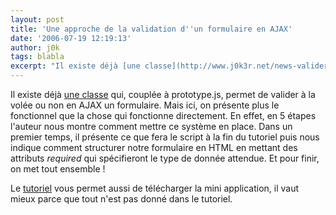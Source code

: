 ```yaml
---
layout: post
title: 'Une approche de la validation d''un formulaire en AJAX'
date: '2006-07-19 12:19:13'
author: j0k
tags: blabla
excerpt: "Il existe déjà [une classe](http://www.j0k3r.net/news-valider-un-formulaire-avec-prototype-js-1286.html) qui, couplée à prototype.js, permet de valider à la volée ou non en AJAX un formulaire.     \nMais ici, on présente plus le fonctionnel que la chose qui fonctionne directement. En effet, en 5 étapes l'auteur nous montre comment mettre ce système en      …"
---
```


Il existe déjà [une classe](http://www.j0k3r.net/news-valider-un-formulaire-avec-prototype-js-1286.html) qui, couplée à prototype.js, permet de valider à la volée ou non en AJAX un formulaire.
Mais ici, on présente plus le fonctionnel que la chose qui fonctionne directement. En effet, en 5 étapes l'auteur nous montre comment mettre ce système en place. Dans un premier temps, il présente ce que fera le script à la fin du tutoriel puis nous indique comment structurer notre formulaire en HTML en mettant des attributs *required* qui spécifieront le type de donnée attendue. Et pour finir, on met tout ensemble !

Le [tutoriel](http://ajaxian.com/archives/a-basic-approach-to-server-side-data-validation-with-ajax) vous permet aussi de télécharger la mini application, il vaut mieux parce que tout n'est pas donné dans le tutoriel.
